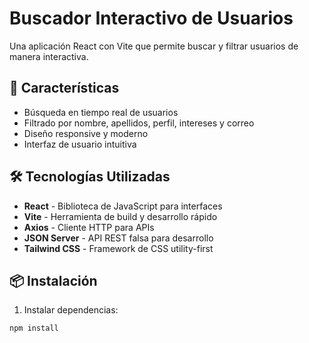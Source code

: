 # Buscador Interactivo de Usuarios

Una aplicación React con Vite que permite buscar y filtrar usuarios de manera interactiva.

## 🚀 Características

- Búsqueda en tiempo real de usuarios
- Filtrado por nombre, apellidos, perfil, intereses y correo
- Diseño responsive y moderno
- Interfaz de usuario intuitiva

## 🛠️ Tecnologías Utilizadas

- **React** - Biblioteca de JavaScript para interfaces
- **Vite** - Herramienta de build y desarrollo rápido
- **Axios** - Cliente HTTP para APIs
- **JSON Server** - API REST falsa para desarrollo
- **Tailwind CSS** - Framework de CSS utility-first

## 📦 Instalación

1. Instalar dependencias:
```bash
npm install
